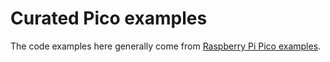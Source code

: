 # Curated Pico examples

The code examples here generally come from [Raspberry Pi Pico examples](https://github.com/raspberrypi/pico-examples).
